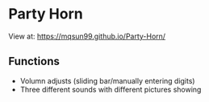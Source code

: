 # Party Horn

View at: https://mqsun99.github.io/Party-Horn/

## Functions
- Volumn adjusts (sliding bar/manually entering digits)
- Three different sounds with different pictures showing
